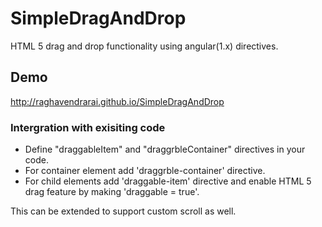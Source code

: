 # SimpleDragAndDrop
HTML 5 drag and drop functionality using angular(1.x) directives.

## Demo
http://raghavendrarai.github.io/SimpleDragAndDrop

### Intergration with exisiting code
* Define "draggableItem" and "draggrbleContainer" directives in your code.
* For container element add 'draggrble-container' directive.
* For child elements add 'draggable-item' directive and enable HTML 5 drag feature by making 'draggable = true'.

This can be extended to support custom scroll as well.
